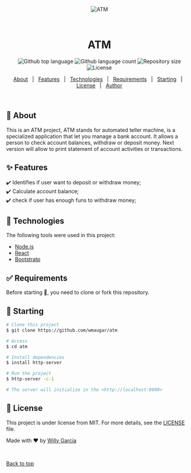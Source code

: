 <div align="center" id="top"> 
  <img src="./.github/app.gif" alt="ATM" />

  &#xa0;

  <!-- <a href="https://atm.netlify.app">Demo</a> -->
</div>

<h1 align="center">ATM</h1>

<p align="center">
  <img alt="Github top language" src="https://img.shields.io/github/languages/top/wmaugar/atm?color=56BEB8">

  <img alt="Github language count" src="https://img.shields.io/github/languages/count/wmaugar/atm?color=56BEB8">

  <img alt="Repository size" src="https://img.shields.io/github/repo-size/wmaugar/atm?color=56BEB8">

  <img alt="License" src="https://img.shields.io/github/license/wmaugar/atm?color=56BEB8">

  <!-- <img alt="Github issues" src="https://img.shields.io/github/issues/wmaugar/atm?color=56BEB8" /> -->

  <!-- <img alt="Github forks" src="https://img.shields.io/github/forks/wmaugar/atm?color=56BEB8" /> -->

  <!-- <img alt="Github stars" src="https://img.shields.io/github/stars/wmaugar/atm?color=56BEB8" /> -->
</p>

<!-- Status -->

<!-- <h4 align="center"> 
	🚧  ATM 🚀 Under construction...  🚧
</h4> 

<hr> -->

<p align="center">
  <a href="#dart-about">About</a> &#xa0; | &#xa0; 
  <a href="#sparkles-features">Features</a> &#xa0; | &#xa0;
  <a href="#rocket-technologies">Technologies</a> &#xa0; | &#xa0;
  <a href="#white_check_mark-requirements">Requirements</a> &#xa0; | &#xa0;
  <a href="#checkered_flag-starting">Starting</a> &#xa0; | &#xa0;
  <a href="#memo-license">License</a> &#xa0; | &#xa0;
  <a href="https://github.com/wmaugar" target="_blank">Author</a>
</p>

<br>

## :dart: About ##

This is an ATM project, ATM stands for automated teller machine, is a specialized application that let you manage a bank account.
It allows a person to check account balances, withdraw or deposit money.
Next version will allow to print statement of account activities or transactions.


## :sparkles: Features ##

:heavy_check_mark: Identifies if user want to deposit or withdraw money;\
:heavy_check_mark: Calculate account balance;\
:heavy_check_mark: check if user has enough funs to withdraw money;

## :rocket: Technologies ##

The following tools were used in this project:

- [Node.js](https://nodejs.org/en/)
- [React](https://pt-br.reactjs.org/)
- [Bootstratp](https://getbootstrap.com/)


## :white_check_mark: Requirements ##

Before starting :checkered_flag:, you need to clone or fork this repository.

## :checkered_flag: Starting ##

```bash
# Clone this project
$ git clone https://github.com/wmaugar/atm

# Access
$ cd atm

# Install dependencies
$ install http-server

# Run the project
$ http-server -c-1

# The server will initialize in the <http://localhost:8000>
```

## :memo: License ##

This project is under license from MIT. For more details, see the [LICENSE](LICENSE.md) file.


Made with :heart: by <a href="https://github.com/wmaugar" target="_blank">Willy Garcia</a>

&#xa0;

<a href="#top">Back to top</a>
